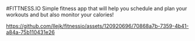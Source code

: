 #FITTNESS.IO
Simple fitness app that will help you schedule and plan your workouts and but also monitor your calories!





https://github.com/Ilejk/fitnessio/assets/120920696/70868a7b-7359-4b41-a84a-75b110431e26






